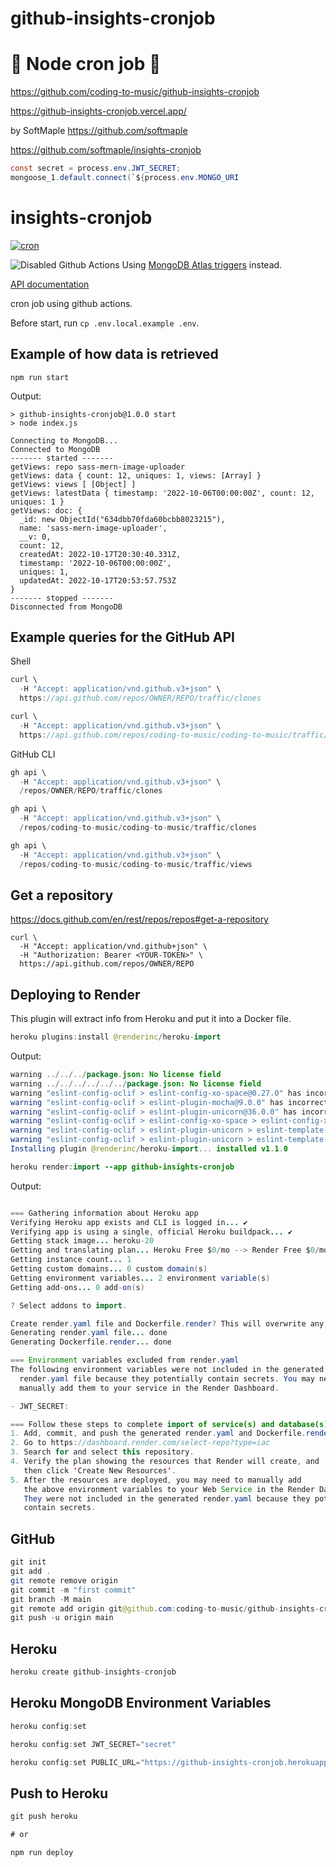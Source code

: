 # github-insights-cronjob

# 🚀 Node cron job 🚀

https://github.com/coding-to-music/github-insights-cronjob

https://github-insights-cronjob.vercel.app/

by SoftMaple https://github.com/softmaple

https://github.com/softmaple/insights-cronjob

```java
const secret = process.env.JWT_SECRET;
mongoose_1.default.connect(`${process.env.MONGO_URI
```

# insights-cronjob

[![cron](https://github.com/SoftMaple/insights-cronjob/actions/workflows/main.yml/badge.svg)](https://github.com/SoftMaple/insights-cronjob/actions/workflows/main.yml)

![Disabled Github Actions](https://ik.imagekit.io/1winv85cn8g/SoftMaple/CRON/disable-github-action_geKFGNyx9.png)
Using [MongoDB Atlas triggers](https://docs.atlas.mongodb.com/triggers) instead.

[API documentation](https://docs.github.com/en/rest/reference/repository-metrics#traffic)

cron job using github actions.

Before start, run `cp .env.local.example .env`.

## Example of how data is retrieved

```
npm run start
```

Output:

```
> github-insights-cronjob@1.0.0 start
> node index.js

Connecting to MongoDB...
Connected to MongoDB
------- started -------
getViews: repo sass-mern-image-uploader
getViews: data { count: 12, uniques: 1, views: [Array] }
getViews: views [ [Object] ]
getViews: latestData { timestamp: '2022-10-06T00:00:00Z', count: 12, uniques: 1 }
getViews: doc: {
  _id: new ObjectId("634dbb70fda60bcbb8023215"),
  name: 'sass-mern-image-uploader',
  __v: 0,
  count: 12,
  createdAt: 2022-10-17T20:30:40.331Z,
  timestamp: '2022-10-06T00:00:00Z',
  uniques: 1,
  updatedAt: 2022-10-17T20:53:57.753Z
}
------- stopped -------
Disconnected from MongoDB
```

## Example queries for the GitHub API

Shell

```java
curl \
  -H "Accept: application/vnd.github.v3+json" \
  https://api.github.com/repos/OWNER/REPO/traffic/clones

curl \
  -H "Accept: application/vnd.github.v3+json" \
  https://api.github.com/repos/coding-to-music/coding-to-music/traffic/clones
```

GitHub CLI

```java
gh api \
  -H "Accept: application/vnd.github.v3+json" \
  /repos/OWNER/REPO/traffic/clones

gh api \
  -H "Accept: application/vnd.github.v3+json" \
  /repos/coding-to-music/coding-to-music/traffic/clones

gh api \
  -H "Accept: application/vnd.github.v3+json" \
  /repos/coding-to-music/coding-to-music/traffic/views
```

## Get a repository

https://docs.github.com/en/rest/repos/repos#get-a-repository

```
curl \
  -H "Accept: application/vnd.github+json" \
  -H "Authorization: Bearer <YOUR-TOKEN>" \
  https://api.github.com/repos/OWNER/REPO
```

## Deploying to Render

This plugin will extract info from Heroku and put it into a Docker file.

```java
heroku plugins:install @renderinc/heroku-import
```

Output:

```java
warning ../../../package.json: No license field
warning ../../../../../../package.json: No license field
warning "eslint-config-oclif > eslint-config-xo-space@0.27.0" has incorrect peer dependency "eslint@>=7.20.0".
warning "eslint-config-oclif > eslint-plugin-mocha@9.0.0" has incorrect peer dependency "eslint@>=7.0.0".
warning "eslint-config-oclif > eslint-plugin-unicorn@36.0.0" has incorrect peer dependency "eslint@>=7.32.0".
warning "eslint-config-oclif > eslint-config-xo-space > eslint-config-xo@0.35.0" has incorrect peer dependency "eslint@>=7.20.0".
warning "eslint-config-oclif > eslint-plugin-unicorn > eslint-template-visitor@2.3.2" has incorrect peer dependency "eslint@>=7.0.0".
warning "eslint-config-oclif > eslint-plugin-unicorn > eslint-template-visitor > @babel/eslint-parser@7.16.3" has incorrect peer dependency "eslint@^7.5.0 || ^8.0.0".
Installing plugin @renderinc/heroku-import... installed v1.1.0
```

```java
heroku render:import --app github-insights-cronjob
```

Output:

```java

=== Gathering information about Heroku app
Verifying Heroku app exists and CLI is logged in... ✔️
Verifying app is using a single, official Heroku buildpack... ✔️
Getting stack image... heroku-20
Getting and translating plan... Heroku Free $0/mo --> Render Free $0/mo
Getting instance count... 1
Getting custom domains... 0 custom domain(s)
Getting environment variables... 2 environment variable(s)
Getting add-ons... 0 add-on(s)

? Select addons to import.

Create render.yaml file and Dockerfile.render? This will overwrite any existing files with the same name. (y/n): y
Generating render.yaml file... done
Generating Dockerfile.render... done

=== Environment variables excluded from render.yaml
The following environment variables were not included in the generated
  render.yaml file because they potentially contain secrets. You may need to
  manually add them to your service in the Render Dashboard.

- JWT_SECRET:

=== Follow these steps to complete import of service(s) and database(s) to Render
1. Add, commit, and push the generated render.yaml and Dockerfile.render to GitHub or GitLab.
2. Go to https://dashboard.render.com/select-repo?type=iac
3. Search for and select this repository.
4. Verify the plan showing the resources that Render will create, and
   then click 'Create New Resources'.
5. After the resources are deployed, you may need to manually add
   the above environment variables to your Web Service in the Render Dashboard.
   They were not included in the generated render.yaml because they potentially
   contain secrets.
```

## GitHub

```java
git init
git add .
git remote remove origin
git commit -m "first commit"
git branch -M main
git remote add origin git@github.com:coding-to-music/github-insights-cronjob.git
git push -u origin main
```

## Heroku

```java
heroku create github-insights-cronjob
```

## Heroku MongoDB Environment Variables

```java
heroku config:set

heroku config:set JWT_SECRET="secret"

heroku config:set PUBLIC_URL="https://github-insights-cronjob.herokuapp.com"

```

## Push to Heroku

```java
git push heroku

# or

npm run deploy
```
